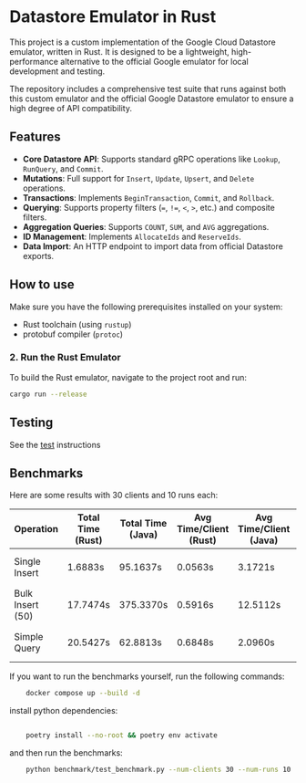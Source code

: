 # Datastore Emulator in Rust

This project is a custom implementation of the Google Cloud Datastore emulator, written in Rust. It is designed to be a lightweight, high-performance alternative to the official Google emulator for local development and testing.

The repository includes a comprehensive test suite that runs against both this custom emulator and the official Google Datastore emulator to ensure a high degree of API compatibility.

## Features

*   **Core Datastore API**: Supports standard gRPC operations like `Lookup`, `RunQuery`, and `Commit`.
*   **Mutations**: Full support for `Insert`, `Update`, `Upsert`, and `Delete` operations.
*   **Transactions**: Implements `BeginTransaction`, `Commit`, and `Rollback`.
*   **Querying**: Supports property filters (`=`, `!=`, `<`, `>`, etc.) and composite filters.
*   **Aggregation Queries**: Supports `COUNT`, `SUM`, and `AVG` aggregations.
*   **ID Management**: Implements `AllocateIds` and `ReserveIds`.
*   **Data Import**: An HTTP endpoint to import data from official Datastore exports.


## How to use

Make sure you have the following prerequisites installed on your system:
 * Rust toolchain (using `rustup`)
 * protobuf compiler (`protoc`)

### 2. Run the Rust Emulator
To build the Rust emulator, navigate to the project root and run:

```bash
cargo run --release
```


## Testing

See the [test](https://github.com/guibeira/datastore-emulator/blob/main/tests/README.md) instructions


## Benchmarks

Here are some results with 30 clients and 10 runs each:

| Operation | Total Time (Rust) | Total Time (Java) | Avg Time/Client (Rust) | Avg Time/Client (Java) | Verdict |
|---|---|---|---|---|---|
| Single Insert | 1.6883s | 95.1637s | 0.0563s | 3.1721s | Rust 56.37x faster |
| Bulk Insert (50) | 17.7474s | 375.3370s | 0.5916s | 12.5112s | Rust 21.15x faster |
| Simple Query | 20.5427s | 62.8813s | 0.6848s | 2.0960s | Rust 3.06x faster |


If you want to run the benchmarks yourself, run the following commands:

```bash
    docker compose up --build -d

```
install python dependencies:

```bash

    poetry install --no-root && poetry env activate

```
and then run the benchmarks:

```bash
    python benchmark/test_benchmark.py --num-clients 30 --num-runs 10

